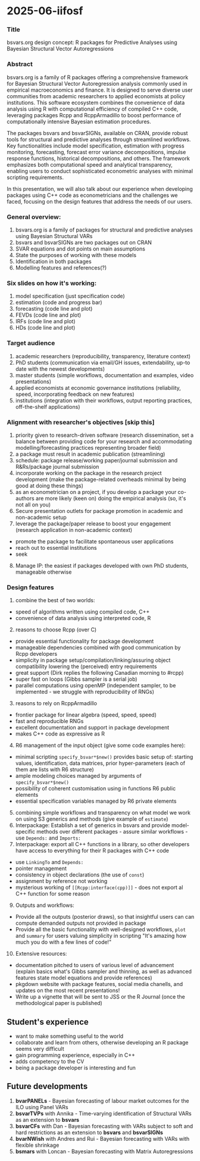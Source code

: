 # 2025-06-iifosf

### Title

bsvars.org design concept: R packages for Predictive Analyses using Bayesian Structural Vector Autoregressions

### Abstract

bsvars.org is a family of R packages offering a comprehensive framework for Bayesian Structural Vector Autoregression analysis commonly used in empirical macroeconomics and finance. It is designed to serve diverse user communities from academic researchers to applied economists at policy institutions. This software ecosystem combines the convenience of data analysis using R with computational efficiency of compiled C++ code, leveraging packages Rcpp and RcppArmadillo to boost performance of computationally intensive Bayesian estimation procedures.

The packages bsvars and bsvarSIGNs, available on CRAN, provide robust tools for structural and predictive analyses through streamlined workflows. Key functionalities include model specification, estimation with progress monitoring, forecasting, forecast error variance decompositions, impulse response functions, historical decompositions, and others. The framework emphasizes both computational speed and analytical transparency, enabling users to conduct sophisticated econometric analyses with minimal scripting requirements.

In this presentation, we will also talk about our experience when developing packages using C++ code as econometricians and the challenges we faced, focusing on the design features that address the needs of our users.

### General overview:

1.  bsvars.org is a family of packages for structural and predictive analyses using Bayesian Structural VARs
2.  bsvars and bsvarSIGNs are two packages out on CRAN
3.  SVAR equations and dot points on main assumptions
4.  State the purposes of working with these models
5.  Identification in both packages
6.  Modelling features and references(?)

### Six slides on how it's working:

1.  model specification (just specification code)
2.  estimation (code and progress bar)
3.  forecasting (code line and plot)
4.  FEVDs (code line and plot)
5.  IRFs (code line and plot)
6.  HDs (code line and plot)

### Target audience

1.  academic researchers (reproducibility, transparency, literature context)
2.  PhD students (communication via email/GH issues, extendability, up-to date with the newest developments)
3.  master students (simple workflows, documentation and examples, video presentations)
4.  applied economists at economic governance institutions (reliability, speed, incorporating feedback on new features)
5.  institutions (integration with their workflows, output reporting practices, off-the-shelf applications)

### Alignment with researcher's objectives \[skip this\]

1.  priority given to research-driven software (research dissemination, set a balance between providing code for your research and accommodating modelling/forecasting practices representing broader field)
2.  a package must result in academic publication (streamlining)
3.  schedule: package release/working paper/journal submission and R&Rs/package journal submission
4.  incorporate working on the package in the research project development (make the package-related overheads minimal by being good at doing these things)
5.  as an econometrician on a project, if you develop a package your co-authors are more likely (keen on) doing the empirical analysis (so, it's not all on you)
6.  Secure presentation outlets for package promotion in academic and non-academic setup
7.  leverage the package/paper release to boost your engagement (research application in non-academic context)

- promote the package to facilitate spontaneous user applications
- reach out to essential institutions
- seek

8.  Manage IP: the easiest if packages developed with own PhD students, manageable otherwise

### Design features

1.  combine the best of two worlds:

- speed of algorithms written using compiled code, C++
- convenience of data analysis using interpreted code, R

2.  reasons to choose Rcpp (over C)

- provide essential functionality for package development
- manageable dependencies combined with good communication by Rcpp developers
- simplicity in package setup/compilation/linking/assuring object compatibility lowering the (perceived) entry requirements
- great support (Dirk replies the following Canadian morning to #rcpp)
- super fast on loops (Gibbs sampler is a serial job)
- parallel computations using openMP (independent sampler, to be implemented - we struggle with reproducibility of RNGs)

3.  reasons to rely on RcppArmadillo

- frontier package for linear algebra (speed, speed, speed)
- fast and reproducible RNGs
- excellent documentation and support in package development
- makes C++ code as expressive as R

4.  R6 management of the input object (give some code examples here):

- minimal scripting `specify_bsvar*$new()` provides basic setup of: starting values, identification, data matrices, prior hyper-parameters (each of them are lists with R6 structure)
- ample modeling choices managed by arguments of `specify_bsvar*$new()`
- possibility of coherent customisation using in functions R6 public elements
- essential specification variables managed by R6 private elements

5.  combining simple workflows and transparency on what model we work on using S3 generics and methods (give example of `estimate`)
6.  Interpackage: Establish a set of generics in bsvars and provide model-specific methods over different packages - assure similar workflows - use `Depends:` and `Imports:`
7.  Interpackage: export all C++ functions in a library, so other developers have access to everything for their R packages with C++ code

- use `LinkingTo` and `Depends:`
- pointer management
- consistency in object declarations (the use of `const`)
- assignment by reference not working
- mysterious working of `[[Rcpp:interface(cpp)]]` - does not export al C++ function for some reason

9.  Outputs and workflows:

- Provide all the outputs (posterior draws), so that insightful users can can compute demanded outputs not provided in package
- Provide all the basic functionality with well-designed workflows, `plot` and `summary` for users valuing simplicity in scripting "It's amazing how much you do with a few lines of code!"

10. Extensive resources:

- documentation pitched to users of various level of advancement (explain basics what's Gibbs sampler and thinning, as well as advanced features state model equations and provide references)
- pkgdown website with package features, social media chanells, and updates on the most recent presentations!
- Write up a vignette that will be sent to JSS or the R Journal (once the methodological paper is published)

## Student's experience

- want to make something useful to the world
- collaborate and learn from others, otherwise developing an R package seems very difficult
- gain programming experience, especially in C++
- adds competency to the CV
- being a package developer is interesting and fun

## Future developments

1.  **bvarPANELs** - Bayesian forecasting of labour market outcomes for the ILO using Panel VARs
2.  **bsvarTVPs** with Annika - Time-varying identification of Structural VARs as an extension to **bsvars**
3.  **bsvarCFs** with Dan - Bayesian forecasting with VARs subject to soft and hard restrictions as an extension to **bsvars** and **bsvarSIGNs**
4.  **bvarNWish** with Andres and Rui - Bayesian forecasting with VARs with flexible shrinkage
5.  **bsmars** with Loncan - Bayesian forecasting with Matrix Autoregressions

